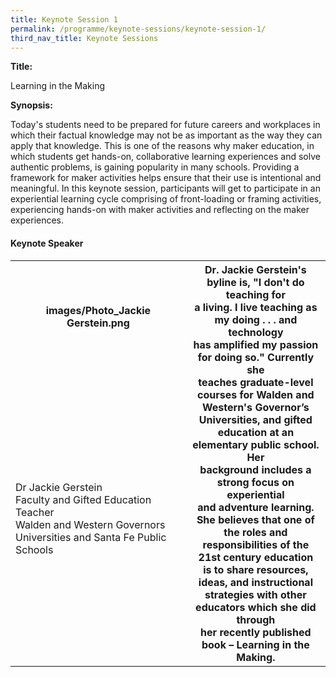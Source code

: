 ```yaml
---
title: Keynote Session 1
permalink: /programme/keynote-sessions/keynote-session-1/
third_nav_title: Keynote Sessions
---
```


**Title:** 

Learning in the Making

**Synopsis:**

Today's students need to be prepared for future careers and workplaces in which their factual knowledge may not be as important as the way they can apply that knowledge. This is one of the reasons why maker education, in which students get hands-on, collaborative learning experiences and solve authentic problems, is gaining popularity in many schools. Providing a framework for maker activities helps ensure that their use is intentional and meaningful. In this keynote session, participants will get to participate in an experiential learning cycle comprising of front-loading or framing activities, experiencing hands-on with maker activities and reflecting on the maker experiences.


#### **Keynote Speaker**

<table>
  <tr>
    <th>images/Photo_Jackie Gerstein.png</th>
    <th rowspan="2">Dr. Jackie Gerstein's byline is, "I don't do teaching for<br>a living. I live teaching as my doing . . . and technology <br>has amplified my passion for doing so." Currently she <br>teaches graduate-level courses for Walden and <br>Western's Governor’s Universities, and gifted <br>education at an elementary public school. Her <br>background includes a strong focus on experiential <br>and adventure learning. She believes that one of <br>the roles and responsibilities of the 21st century education <br>is to share resources, ideas, and instructional <br>strategies with other educators which she did through <br>her recently published book – Learning in the Making.</th>
  </tr>
  <tr>
    <td>Dr Jackie Gerstein<br>Faculty and Gifted Education Teacher<br>Walden and Western Governors Universities and Santa Fe Public Schools </td>
  </tr>
</table>


